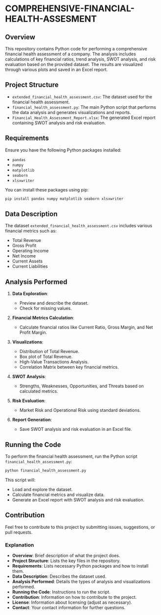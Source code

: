 # COMPREHENSIVE-FINANCIAL-HEALTH-ASSESMENT
## Overview

This repository contains Python code for performing a comprehensive financial health assessment of a company. The analysis includes calculations of key financial ratios, trend analysis, SWOT analysis, and risk evaluation based on the provided dataset. The results are visualized through various plots and saved in an Excel report.

## Project Structure

- `extended_financial_health_assessment.csv`: The dataset used for the financial health assessment.
- `financial_health_assessment.py`: The main Python script that performs the data analysis and generates visualizations and reports.
- `Financial_Health_Assessment_Report.xlsx`: The generated Excel report containing SWOT analysis and risk evaluation.

## Requirements

Ensure you have the following Python packages installed:
- `pandas`
- `numpy`
- `matplotlib`
- `seaborn`
- `xlsxwriter`

You can install these packages using pip:
```bash
pip install pandas numpy matplotlib seaborn xlsxwriter
```

## Data Description

The dataset `extended_financial_health_assessment.csv` includes various financial metrics such as:
- Total Revenue
- Gross Profit
- Operating Income
- Net Income
- Current Assets
- Current Liabilities

## Analysis Performed

1. **Data Exploration**: 
   - Preview and describe the dataset.
   - Check for missing values.

2. **Financial Metrics Calculation**:
   - Calculate financial ratios like Current Ratio, Gross Margin, and Net Profit Margin.

3. **Visualizations**:
   - Distribution of Total Revenue.
   - Box plot of Total Revenue.
   - High-Value Transactions Analysis.
   - Correlation Matrix between key financial metrics.

4. **SWOT Analysis**:
   - Strengths, Weaknesses, Opportunities, and Threats based on calculated metrics.

5. **Risk Evaluation**:
   - Market Risk and Operational Risk using standard deviations.

6. **Report Generation**:
   - Save SWOT analysis and risk evaluation in an Excel file.

## Running the Code

To perform the financial health assessment, run the Python script `financial_health_assessment.py`:
```bash
python financial_health_assessment.py
```

This script will:
- Load and explore the dataset.
- Calculate financial metrics and visualize data.
- Generate an Excel report with SWOT analysis and risk evaluation.

## Contribution

Feel free to contribute to this project by submitting issues, suggestions, or pull requests. 

### Explanation

- **Overview**: Brief description of what the project does.
- **Project Structure**: Lists the key files in the repository.
- **Requirements**: Lists necessary Python packages and how to install them.
- **Data Description**: Describes the dataset used.
- **Analysis Performed**: Details the types of analysis and visualizations performed.
- **Running the Code**: Instructions to run the script.
- **Contribution**: Information on how to contribute to the project.
- **License**: Information about licensing (adjust as necessary).
- **Contact**: Your contact information for further questions.
